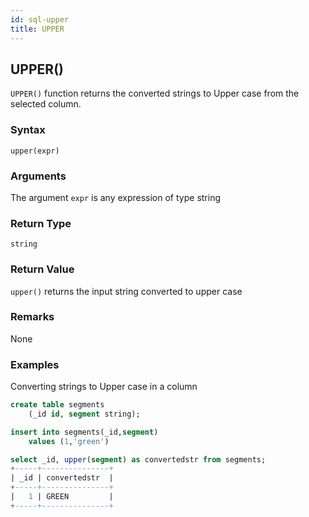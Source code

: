 ```yaml
---
id: sql-upper
title: UPPER
---
```


## UPPER()

`UPPER()` function returns the converted strings to Upper case from the selected column.

### Syntax

```
upper(expr)
```

### Arguments

The argument `expr` is any expression of type string

### Return Type
`string`

### Return Value
`upper()` returns the input string converted to upper case
### Remarks
None
### Examples
Converting strings to Upper case in a column

```sql
create table segments
    (_id id, segment string);

insert into segments(_id,segment)
    values (1,'green')

select _id, upper(segment) as convertedstr from segments;
+-----+---------------+
| _id | convertedstr  |
+-----+---------------+
|   1 | GREEN         |
+-----+---------------+
```
